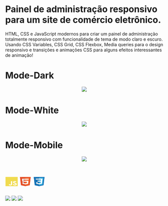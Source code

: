 # Painel de administração responsivo para um site de comércio eletrônico.

 HTML, CSS e JavaScript modernos para criar um painel de administração totalmente responsivo com funcionalidade de tema de modo claro e escuro. Usando CSS Variables, CSS Grid, CSS Flexbox, Media queries para o design responsivo e transições e animações CSS para alguns efeitos interessantes de animação!

##
# Mode-Dark
<div align="center">
<img src="https://user-images.githubusercontent.com/94022200/189770599-3fd2fb29-acdb-4516-aa29-1b7ddaf55d01.png" width="900px" />
</div

  ##
  ##
  # Mode-White
  <div align="center">
<img src="https://user-images.githubusercontent.com/94022200/189776623-cd14e024-a140-45a4-9256-891081f83f1e.png" width="900px" />
</div

  ##
  ##
  
   # Mode-Mobile
  <div align="center">
<img src="https://user-images.githubusercontent.com/94022200/189809053-0c00a262-da9f-4086-932d-ff076387a90f.jpg" width="900px" />
</div

  ##
  ##
  
<div style="display: inline_block"><br>
  <img align="center" alt="Rafa-Js" height="30" width="40" src="https://raw.githubusercontent.com/devicons/devicon/master/icons/javascript/javascript-plain.svg">
  <img align="center" alt="Rafa-HTML" height="30" width="40" src="https://raw.githubusercontent.com/devicons/devicon/master/icons/html5/html5-original.svg">
  <img align="center" alt="Rafa-CSS" height="30" width="40" src="https://raw.githubusercontent.com/devicons/devicon/master/icons/css3/css3-original.svg">
  </div>
  
  ##
  
<a href = "mailto:henrique.vhernandes@gmail.com"><img src="https://img.shields.io/badge/-Gmail-%23333?style=for-the-badge&logo=gmail&logoColor=white" target="_blank"></a>
<a href="https://www.linkedin.com/in/henriquehernandes/" target="_blank"><img src="https://img.shields.io/badge/-LinkedIn-%230077B5?style=for-the-badge&logo=linkedin&logoColor=white" target="_blank"></a>
<a href="https://henriquehernandes.github.io/dashboard/" target="_blank"><img src="https://img.shields.io/badge/-Portf%C3%B3lio-brown?style=for-the-badge&logo=true" target="_blank"></a>
  
</div>
